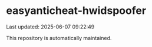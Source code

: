 # easyanticheat-hwidspoofer

Last updated: 2025-06-07 09:22:49

This repository is automatically maintained.
